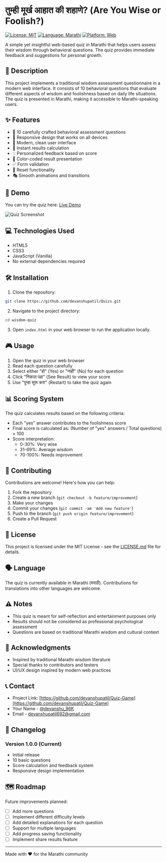 # तुम्ही मूर्ख आहात की शहाणे? (Are You Wise or Foolish?)

[![License: MIT](https://img.shields.io/badge/License-MIT-yellow.svg)](https://opensource.org/licenses/MIT)
[![Language: Marathi](https://img.shields.io/badge/Language-Marathi-orange.svg)]()
[![Platform: Web](https://img.shields.io/badge/Platform-Web-blue.svg)]()

A simple yet insightful web-based quiz in Marathi that helps users assess their wisdom through behavioral questions. The quiz provides immediate feedback and suggestions for personal growth.

## 📝 Description

This project implements a traditional wisdom assessment questionnaire in a modern web interface. It consists of 10 behavioral questions that evaluate different aspects of wisdom and foolishness based on daily life situations. The quiz is presented in Marathi, making it accessible to Marathi-speaking users.

## ✨ Features

- 🎯 10 carefully crafted behavioral assessment questions
- 📱 Responsive design that works on all devices
- 🎨 Modern, clean user interface
- 🔄 Instant results calculation
- 💡 Personalized feedback based on score
- 🌈 Color-coded result presentation
- ✅ Form validation
- 🔁 Reset functionality
- 🎭 Smooth animations and transitions

## 🚀 Demo

You can try the quiz here: [Live Demo](your-demo-link-here)

![Quiz Screenshot](screenshot-link-here)

## 💻 Technologies Used

- HTML5
- CSS3
- JavaScript (Vanilla)
- No external dependencies required

## 🛠️ Installation

1. Clone the repository:
```bash
git clone https://github.com/devanshupatil/Quizs.git
```

2. Navigate to the project directory:
```bash
cd wisdom-quiz
```

3. Open `index.html` in your web browser to run the application locally.

## 🎮 Usage

1. Open the quiz in your web browser
2. Read each question carefully
3. Select either "हो" (Yes) or "नाही" (No) for each question
4. Click "निकाल पहा" (See Result) to view your score
5. Use "पुन्हा सुरू करा" (Restart) to take the quiz again

## 📊 Scoring System

The quiz calculates results based on the following criteria:
- Each "yes" answer contributes to the foolishness score
- Final score is calculated as: (Number of "yes" answers / Total questions) × 100
- Score interpretation:
  - 0-30%: Very wise
  - 31-69%: Average wisdom
  - 70-100%: Needs improvement

## 🤝 Contributing

Contributions are welcome! Here's how you can help:

1. Fork the repository
2. Create a new branch (`git checkout -b feature/improvement`)
3. Make your changes
4. Commit your changes (`git commit -am 'Add new feature'`)
5. Push to the branch (`git push origin feature/improvement`)
6. Create a Pull Request

## 📜 License

This project is licensed under the MIT License - see the [LICENSE.md](LICENSE.md) file for details.

## 🗣️ Language

The quiz is currently available in Marathi (मराठी). Contributions for translations into other languages are welcome.

## ⚠️ Notes

- This quiz is meant for self-reflection and entertainment purposes only
- Results should not be considered as professional psychological assessment
- Questions are based on traditional Marathi wisdom and cultural context

## 🙏 Acknowledgments

- Inspired by traditional Marathi wisdom literature
- Special thanks to contributors and testers
- UI/UX design inspired by modern web practices

## 📞 Contact

- Project Link: [https://github.com/devanshupatil/Quiz-Game](https://github.com/devanshupatil/Quiz-Game)
- Your Name - [@devanshu_96K](https://www.instagram.com/devanshu_96k/)
- Email - devanshupatil692@gmail.com

## 📝 Changelog

### Version 1.0.0 (Current)
- Initial release
- 10 basic questions
- Score calculation and feedback system
- Responsive design implementation

## 🗺️ Roadmap

Future improvements planned:
- [ ] Add more questions
- [ ] Implement different difficulty levels
- [ ] Add detailed explanations for each question
- [ ] Support for multiple languages
- [ ] Add progress saving functionality
- [ ] Implement share results feature

---
Made with ❤️ for the Marathi community
